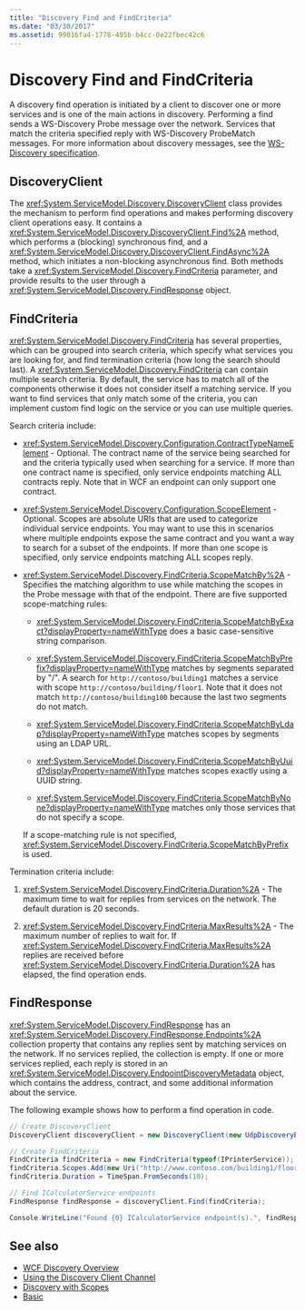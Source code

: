 ```yaml
---
title: "Discovery Find and FindCriteria"
ms.date: "03/30/2017"
ms.assetid: 99016fa4-1778-495b-b4cc-0e22fbec42c6
---
```

# Discovery Find and FindCriteria

A discovery find operation is initiated by a client to discover one or more services and is one of the main actions in discovery. Performing a find sends a WS-Discovery Probe message over the network. Services that match the criteria specified reply with WS-Discovery ProbeMatch messages. For more information about discovery messages, see the [WS-Discovery specification](https://go.microsoft.com/fwlink/?LinkID=122347).

## DiscoveryClient

The <xref:System.ServiceModel.Discovery.DiscoveryClient> class provides the mechanism to perform find operations and makes performing discovery client operations easy. It contains a <xref:System.ServiceModel.Discovery.DiscoveryClient.Find%2A> method, which performs a (blocking) synchronous find, and a <xref:System.ServiceModel.Discovery.DiscoveryClient.FindAsync%2A> method, which initiates a non-blocking asynchronous find. Both methods take a <xref:System.ServiceModel.Discovery.FindCriteria> parameter, and provide results to the user through a <xref:System.ServiceModel.Discovery.FindResponse> object.

## FindCriteria

<xref:System.ServiceModel.Discovery.FindCriteria> has several properties, which can be grouped into search criteria, which specify what services you are looking for, and find termination criteria (how long the search should last). A <xref:System.ServiceModel.Discovery.FindCriteria> can contain multiple search criteria. By default, the service has to match all of the components otherwise it does not consider itself a matching service. If you want to find services that only match some of the criteria, you can implement custom find logic on the service or you can use multiple queries.

Search criteria include:

- <xref:System.ServiceModel.Discovery.Configuration.ContractTypeNameElement> - Optional. The contract name of the service being searched for and the criteria typically used when searching for a service. If more than one contract name is specified, only service endpoints matching ALL contracts reply. Note that in WCF an endpoint can only support one contract.

- <xref:System.ServiceModel.Discovery.Configuration.ScopeElement> - Optional. Scopes are absolute URIs that are used to categorize individual service endpoints. You may want to use this in scenarios where multiple endpoints expose the same contract and you want a way to search for a subset of the endpoints. If more than one scope is specified, only service endpoints matching ALL scopes reply.

- <xref:System.ServiceModel.Discovery.FindCriteria.ScopeMatchBy%2A> - Specifies the matching algorithm to use while matching the scopes in the Probe message with that of the endpoint. There are five supported scope-matching rules:

  - <xref:System.ServiceModel.Discovery.FindCriteria.ScopeMatchByExact?displayProperty=nameWithType> does a basic case-sensitive string comparison.

  - <xref:System.ServiceModel.Discovery.FindCriteria.ScopeMatchByPrefix?displayProperty=nameWithType> matches by segments separated by "/". A search for `http://contoso/building1` matches a service with scope `http://contoso/building/floor1`. Note that it does not match `http://contoso/building100` because the last two segments do not match.

  - <xref:System.ServiceModel.Discovery.FindCriteria.ScopeMatchByLdap?displayProperty=nameWithType> matches scopes by segments using an LDAP URL.

  - <xref:System.ServiceModel.Discovery.FindCriteria.ScopeMatchByUuid?displayProperty=nameWithType> matches scopes exactly using a UUID string.

  - <xref:System.ServiceModel.Discovery.FindCriteria.ScopeMatchByNone?displayProperty=nameWithType> matches only those services that do not specify a scope.

  If a scope-matching rule is not specified, <xref:System.ServiceModel.Discovery.FindCriteria.ScopeMatchByPrefix> is used.

Termination criteria include:

1. <xref:System.ServiceModel.Discovery.FindCriteria.Duration%2A> - The maximum time to wait for replies from services on the network. The default duration is 20 seconds.

2. <xref:System.ServiceModel.Discovery.FindCriteria.MaxResults%2A> - The maximum number of replies to wait for. If <xref:System.ServiceModel.Discovery.FindCriteria.MaxResults%2A> replies are received before <xref:System.ServiceModel.Discovery.FindCriteria.Duration%2A> has elapsed, the find operation ends.

## FindResponse

<xref:System.ServiceModel.Discovery.FindResponse> has an <xref:System.ServiceModel.Discovery.FindResponse.Endpoints%2A> collection property that contains any replies sent by matching services on the network. If no services replied, the collection is empty. If one or more services replied, each reply is stored in an <xref:System.ServiceModel.Discovery.EndpointDiscoveryMetadata> object, which contains the address, contract, and some additional information about the service.

The following example shows how to perform a find operation in code.

```csharp
// Create DiscoveryClient
DiscoveryClient discoveryClient = new DiscoveryClient(new UdpDiscoveryEndpoint());

// Create FindCriteria
FindCriteria findCriteria = new FindCriteria(typeof(IPrinterService));
findCriteria.Scopes.Add(new Uri("http://www.contoso.com/building1/floor1"));
findCriteria.Duration = TimeSpan.FromSeconds(10);

// Find ICalculatorService endpoints
FindResponse findResponse = discoveryClient.Find(findCriteria);

Console.WriteLine("Found {0} ICalculatorService endpoint(s).", findResponse.Endpoints.Count)
```

## See also

- [WCF Discovery Overview](../../../../docs/framework/wcf/feature-details/wcf-discovery-overview.md)
- [Using the Discovery Client Channel](../../../../docs/framework/wcf/feature-details/using-the-discovery-client-channel.md)
- [Discovery with Scopes](../../../../docs/framework/wcf/samples/discovery-with-scopes-sample.md)
- [Basic](../../../../docs/framework/wcf/samples/basic-sample.md)
